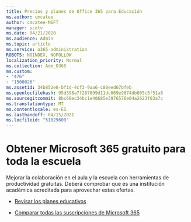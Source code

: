 ```yaml
---
title: Precios y planes de Office 365 para Educación
ms.author: cmcatee
author: cmcatee-MSFT
manager: scotv
ms.date: 04/21/2020
ms.audience: Admin
ms.topic: article
ms.service: o365-administration
ROBOTS: NOINDEX, NOFOLLOW
localization_priority: Normal
ms.collection: Adm_O365
ms.custom:
- "476"
- "1500026"
ms.assetid: 34b852e0-bf1d-4cf3-9aa6-c80eed67bfeb
ms.openlocfilehash: 95d398a7f287899d11dc069e9874db805c5f51a8
ms.sourcegitcommit: 8bc60ec34bc1e40685e3976576e04a2623f63a7c
ms.translationtype: MT
ms.contentlocale: es-ES
ms.lasthandoff: 04/15/2021
ms.locfileid: "51829609"
---
```

# <a name="get-microsoft-365-free-for-your-entire-school"></a>Obtener Microsoft 365 gratuito para toda la escuela

Mejorar la colaboración en el aula y la escuela con herramientas de productividad gratuitas. Deberá comprobar que es una institución académica acreditada para aprovechar estas ofertas.
  
- [Revisar los planes educativos](https://products.office.com/academic/compare-office-365-education-plans)

- [Comparar todas las suscripciones de Microsoft 365](https://products.office.com/business/compare-more-office-365-for-business-plans)